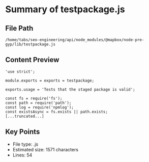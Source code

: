 # Summary of testpackage.js
  
## File Path
`/home/tabs/seo-engineering/api/node_modules/@mapbox/node-pre-gyp/lib/testpackage.js`

## Content Preview
```
'use strict';

module.exports = exports = testpackage;

exports.usage = 'Tests that the staged package is valid';

const fs = require('fs');
const path = require('path');
const log = require('npmlog');
const existsAsync = fs.exists || path.exists;
[...truncated...]
```

## Key Points
- File type: .js
- Estimated size: 1571 characters
- Lines: 54

